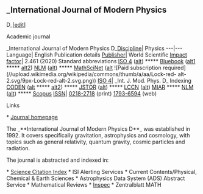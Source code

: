 ## \_International Journal of Modern Physics
D\_[[edit](/w/index.php?title=International\_Journal\_of\_Modern\_Physics&action=edit&section=4
"Edit section: International Journal of Modern Physics D")]

Academic journal

 \_International Journal of Modern Physics
D\_[Discipline](/wiki/Outline\_of\_academic\_disciplines "Outline of academic
disciplines")| Physics 
---|--- 
Language| English 
Publication details 
[Publisher](/wiki/Academic\_publishing "Academic publishing")| World Scientific 
[Impact factor](/wiki/Impact\_factor "Impact factor")| 2.461 (2020) 
Standard abbreviations 
[ISO
4](https://marcinwrochna.github.io/abbrevIso/?search=International\_Journal\_of\_Modern\_Physics\_D)
([alt](http://www.issn.org/services/online-services/access-to-the-ltwa/))
\*\*\*\*\*
[Bluebook](/wiki/Wikipedia:WikiProject\_Academic\_Journals/Bluebook\_journals
"Wikipedia:WikiProject Academic Journals/Bluebook journals")
([alt1](https://lib.law.washington.edu/cilp/abbrev.html) \*\*\*\*\*
[alt2](http://personal.psu.edu/dhk3/research/Bluebook/T-13.htm)) 
[NLM](https://www.ncbi.nlm.nih.gov/nlmcatalog?term=0218-2718%5BISSN%5D)
([alt](https://www.ncbi.nlm.nih.gov/nlmcatalog?term=International+Journal+of+Modern+Physics+D%5BJournal%5D))
\*\*\*\*\* [MathSciNet](https://mathscinet.ams.org/msnhtml/serials.pdf)
([alt](https://mathscinet.ams.org/mathscinet/search/journals.html?journalName=0218-2718&Submit=Search)
![Paid subscription
required](//upload.wikimedia.org/wikipedia/commons/thumb/a/aa/Lock-red-
alt-2.svg/9px-Lock-red-alt-2.svg.png)) 
[ISO 4](/wiki/ISO\_4 "ISO 4")| \_Int. J. Mod. Phys. D\_ 
Indexing 
[CODEN](https://cassi.cas.org/searching.jsp?searchIn=issns&c=WIy460-R\_DY&searchFor=0218-2718)
([alt](https://cassi.cas.org/searching.jsp?searchIn=issns&c=WIy460-R\_DY&searchFor=1793-6594)
\*\*\*\*\*
[alt2](https://cassi.cas.org/searching.jsp?searchIn=titles&c=WIy460-R\_DY&searchFor=International+Journal+of+Modern+Physics))
\*\*\*\*\* [JSTOR](https://www.jstor.org/journals/02182718)
([alt](https://www.jstor.org/action/showJournals?browseType=title)) \*\*\*\*\*
[LCCN](https://catalog.loc.gov/vwebv/search?searchArg1=0218-2718&argType1=all&searchCode1=KNUM&searchType=2)
([alt](https://catalog.loc.gov/vwebv/search?searchArg1=International+Journal+of+Modern+Physics+D&argType1=all&searchCode1=KTIL&searchType=2)) 
[MIAR](http://miar.ub.edu/issn/0218-2718) \*\*\*\*\*
[NLM](https://www.ncbi.nlm.nih.gov/nlmcatalog?term=0218-2718%5BISSN%5D)
([alt](https://www.ncbi.nlm.nih.gov/nlmcatalog?term=International+Journal+of+Modern+Physics+D%5BJournal%5D))
\*\*\*\*\*
[Scopus](https://www.scopus.com/sources?sortField=citescore&sortDirection=desc&isHiddenField=false&field=issn&issn=0218-2718) 
[ISSN](/wiki/ISSN\_\(identifier\) "ISSN \(identifier\)")|
[0218-2718](https://www.worldcat.org/search?fq=x0:jrnl&q=n2:0218-2718) (print) 
[1793-6594](https://www.worldcat.org/search?fq=x0:jrnl&q=n2:1793-6594) (web) 
 
Links 
 
 \* [Journal homepage](http://www.worldscientific.com/worldscinet/ijmpd)

 
 
The \_\*\*International Journal of Modern Physics D\*\*\_ was established in 1992.
It covers specifically gravitation, astrophysics and cosmology, with topics
such as general relativity, quantum gravity, cosmic particles and radiation.

The journal is abstracted and indexed in:

 \* [Science Citation Index](/wiki/Science\_Citation\_Index "Science Citation Index")
 \* ISI Alerting Services
 \* Current Contents/Physical, Chemical & Earth Sciences
 \* Astrophysics Data System (ADS) Abstract Service
 \* Mathematical Reviews
 \* [Inspec](/wiki/Inspec "Inspec")
 \* Zentralblatt MATH
